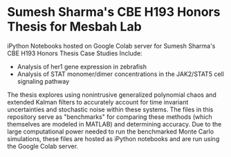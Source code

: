 # Sumesh Sharma's CBE H193 Honors Thesis for Mesbah Lab

iPython Notebooks hosted on Google Colab server for Sumesh Sharma's CBE H193 Honors Thesis
Case Studies Include:
  - Analysis of her1 gene expression in zebrafish
  - Analysis of STAT monomer/dimer concentrations in the JAK2/STAT5 cell signaling pathway

The thesis explores using nonintrusive generalized polynomial chaos and extended Kalman filters
to accurately account for time invariant uncertainties and stochastic noise within these systems.
The files in this repository serve as "benchmarks" for comparing these methods (which themselves
are modeled in MATLAB) and determining accuracy. Due to the large computational power needed to run 
the benchmarked Monte Carlo simulations, these files are hosted as iPython notebooks and are run
using the Google Colab server. 
